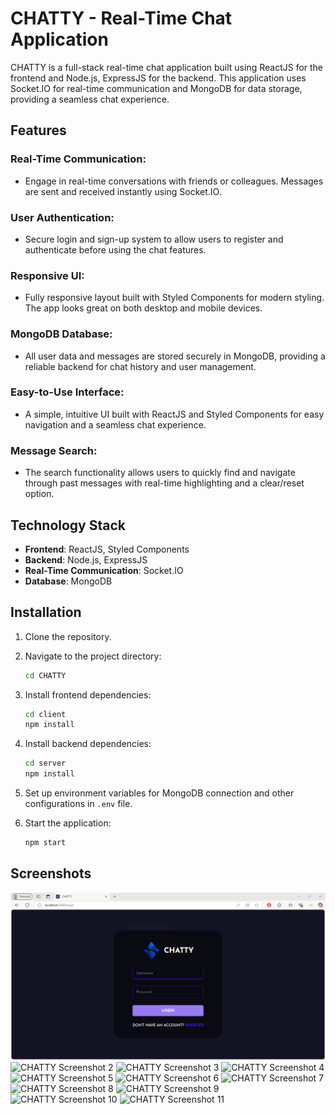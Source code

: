 
# CHATTY - Real-Time Chat Application

CHATTY is a full-stack real-time chat application built using ReactJS for the frontend and Node.js, ExpressJS for the backend. This application uses Socket.IO for real-time communication and MongoDB for data storage, providing a seamless chat experience.

## Features

### Real-Time Communication:
- Engage in real-time conversations with friends or colleagues. Messages are sent and received instantly using Socket.IO.

### User Authentication:
- Secure login and sign-up system to allow users to register and authenticate before using the chat features.

### Responsive UI:
- Fully responsive layout built with Styled Components for modern styling. The app looks great on both desktop and mobile devices.

### MongoDB Database:
- All user data and messages are stored securely in MongoDB, providing a reliable backend for chat history and user management.

### Easy-to-Use Interface:
- A simple, intuitive UI built with ReactJS and Styled Components for easy navigation and a seamless chat experience.

 ### Message Search:
- The search functionality allows users to quickly find and navigate through past messages with real-time highlighting and a clear/reset option.

## Technology Stack

- **Frontend**: ReactJS, Styled Components
- **Backend**: Node.js, ExpressJS
- **Real-Time Communication**: Socket.IO
- **Database**: MongoDB


## Installation

1. Clone the repository.

   
2. Navigate to the project directory:
   ```bash
   cd CHATTY
   ```

3. Install frontend dependencies:
   ```bash
   cd client
   npm install
   ```

4. Install backend dependencies:
   ```bash
   cd server
   npm install
   ```

5. Set up environment variables for MongoDB connection and other configurations in `.env` file.

6. Start the application:
   ```bash
   npm start
   ```

## Screenshots
![CHATTY Screenshot 1](https://github.com/BahaaAbbas/CHATTY/blob/main/public/src/assets/ReadmeImages/1.PNG?raw=true)
![CHATTY Screenshot 2](https://github.com/BahaaAbbas/ImagesHolder/blob/main/CHATTY/2.PNG?raw=true)
![CHATTY Screenshot 3](https://github.com/BahaaAbbas/ImagesHolder/blob/main/CHATTY/3.PNG?raw=true)
![CHATTY Screenshot 4](https://github.com/BahaaAbbas/ImagesHolder/blob/main/CHATTY/4.PNG?raw=true)
![CHATTY Screenshot 5](https://github.com/BahaaAbbas/ImagesHolder/blob/main/CHATTY/5.PNG?raw=true)
![CHATTY Screenshot 6](https://github.com/BahaaAbbas/ImagesHolder/blob/main/CHATTY/6.PNG?raw=true)
![CHATTY Screenshot 7](https://github.com/BahaaAbbas/ImagesHolder/blob/main/CHATTY/7.PNG?raw=true)
![CHATTY Screenshot 8](https://github.com/BahaaAbbas/ImagesHolder/blob/main/CHATTY/8.PNG?raw=true)
![CHATTY Screenshot 9](https://github.com/BahaaAbbas/ImagesHolder/blob/main/CHATTY/9.PNG?raw=true)
![CHATTY Screenshot 10](https://github.com/BahaaAbbas/ImagesHolder/blob/main/CHATTY/10.PNG?raw=true)
![CHATTY Screenshot 11](https://github.com/BahaaAbbas/ImagesHolder/blob/main/CHATTY/11.PNG?raw=true)




